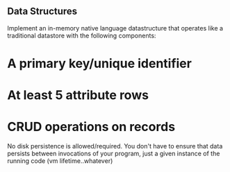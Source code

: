 Data Structures
---------------

Implement an in-memory native language datastructure that operates like a traditional datastore with the following components:

# A primary key/unique identifier
# At least 5 attribute rows
# CRUD operations on records

No disk persistence is allowed/required. You don't have to ensure that data persists between invocations of your program, just a given instance of the running code (vm lifetime..whatever)
